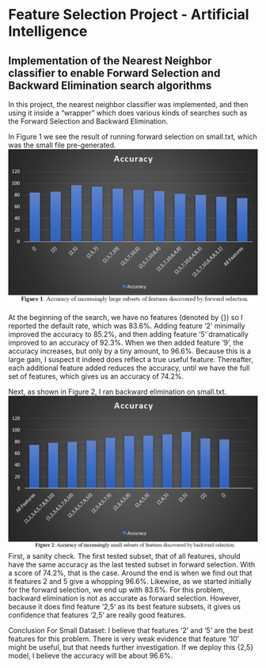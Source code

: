 # Feature Selection Project - Artificial Intelligence
## Implementation of the Nearest Neighbor classifier to enable Forward Selection and Backward Elimination search algorithms


In this project, the nearest neighbor classifier was implemented, and then using it inside a “wrapper” which does various kinds of searches such as the Forward Selection and Backward Elimination.

In Figure 1 we see the result of running forward selection on small.txt, which was the small file pre-generated.
![Small Forward Selection](SmallForwardSelection.png)

At the beginning of the search, we have no features (denoted by {}) so I reported the default rate, which was 83.6%. Adding feature ‘2’ minimally improved the accuracy to 85.2%, and then adding feature ‘5’ dramatically improved to an accuracy of 92.3%. When we then added feature ‘9’, the accuracy increases, but only by a tiny amount, to 96.6%. Because this is a large gain, I suspect it indeed does reflect a true useful feature. Thereafter, each additional feature added reduces the accuracy, until we have the full set of features, which gives us an accuracy of 74.2%.

Next, as shown in Figure 2, I ran backward elimination on small.txt.
![Small Backward Elimination](SmallBackwardElimination.png)
First, a sanity check. The first tested subset, that of all features, should have the same accuracy as the last tested subset in forward selection. With a score of 74.2%, that is the case. Around the end is when we find out that it features 2 and 5 give a whopping 96.6%. Likewise, as we started initially for the forward selection, we end up with 83.6%. For this problem, backward elimination is not as accurate as forward selection. However, because it does find feature ‘2,5’ as its best feature subsets, it gives us confidence that features ‘2,5’ are really good features.

Conclusion For Small Dataset: I believe that features ‘2’ and ‘5’ are the best features for this problem. There is very weak evidence that feature ‘10’ might be useful, but that needs further investigation. If we deploy this {2,5} model, I believe the accuracy will be about 96.6%.

